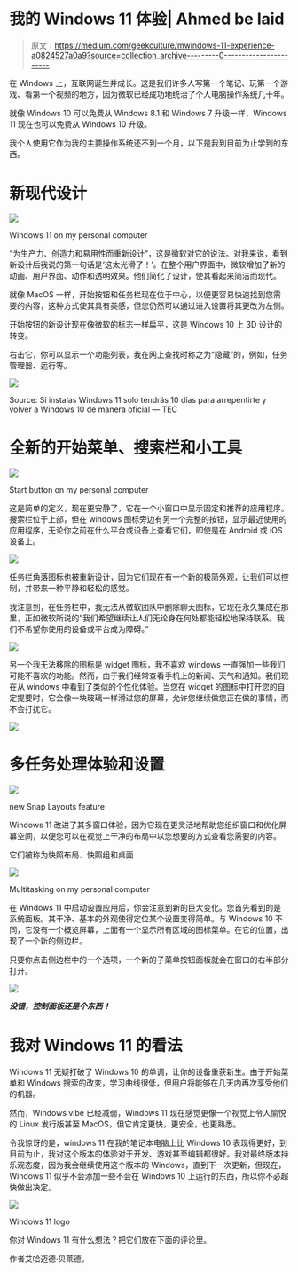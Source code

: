 # 我的 Windows 11 体验| Ahmed be laid

> 原文：<https://medium.com/geekculture/mwindows-11-experience-a0824527a0a9?source=collection_archive---------0----------------------->

在 Windows 上，互联网诞生并成长。这是我们许多人写第一个笔记、玩第一个游戏、看第一个视频的地方，因为微软已经成功地统治了个人电脑操作系统几十年。

就像 Windows 10 可以免费从 Windows 8.1 和 Windows 7 升级一样，Windows 11 现在也可以免费从 Windows 10 升级。

我个人使用它作为我的主要操作系统还不到一个月，以下是我到目前为止学到的东西。

# 新现代设计

![](img/4fb001424634f3d4d717c30cc31ad788.png)

Windows 11 on my personal computer

“为生产力、创造力和易用性而重新设计”，这是微软对它的说法。对我来说，看到新设计后我说的第一句话是‘这太光滑了！’。在整个用户界面中，微软增加了新的动画、用户界面、动作和透明效果。他们简化了设计，使其看起来简洁而现代。

就像 MacOS 一样，开始按钮和任务栏现在位于中心，以便更容易快速找到您需要的内容，这种方式使其具有美感，但您仍然可以通过进入设置将其更改为左侧。

开始按钮的新设计现在像微软的标志一样扁平，这是 Windows 10 上 3D 设计的转变。

右击它，你可以显示一个功能列表，我在网上查找时称之为“隐藏”的，例如，任务管理器、运行等。

![](img/e409f8c336b99f3a354f2769b0b7438d.png)

Source: Si instalas Windows 11 solo tendrás 10 días para arrepentirte y volver a Windows 10 de manera oficial — TEC

# 全新的开始菜单、搜索栏和小工具

![](img/df7a831a7410df64b07e66e5e851d31f.png)

Start button on my personal computer

这是简单的定义，现在更安静了，它在一个小窗口中显示固定和推荐的应用程序。搜索栏位于上部，但在 windows 图标旁边有另一个完整的按钮，显示最近使用的应用程序，无论你之前在什么平台或设备上查看它们，即使是在 Android 或 iOS 设备上。

![](img/b45ccccff88c02a15ff48cf97d221d3c.png)

任务栏角落图标也被重新设计，因为它们现在有一个新的极简外观，让我们可以控制，并带来一种平静和轻松的感觉。

我注意到，在任务栏中，我无法从微软团队中删除聊天图标，它现在永久集成在那里，正如微软所说的“我们希望继续让人们无论身在何处都能轻松地保持联系。我们不希望你使用的设备或平台成为障碍。”

![](img/116c9990e29fbcbf802f0b6bce0d9fa1.png)

另一个我无法移除的图标是 widget 图标，我不喜欢 windows 一直强加一些我们可能不喜欢的功能。然而，由于我们经常查看手机上的新闻、天气和通知。我们现在从 windows 中看到了类似的个性化体验。当您在 widget 的图标中打开您的自定提要时，它会像一块玻璃一样滑过您的屏幕，允许您继续做您正在做的事情，而不会打扰它。

![](img/1f8bf26c5347fc6fd4bf81e70e5ad641.png)

# 多任务处理体验和设置

![](img/7001f37f4fa10d6c05dbe0a019c41aca.png)

new Snap Layouts feature

Windows 11 改进了其多窗口体验，因为它现在更灵活地帮助您组织窗口和优化屏幕空间，以便您可以在视觉上干净的布局中以您想要的方式查看您需要的内容。

它们被称为快照布局、快照组和桌面

![](img/1417080ead712d9c835ddc218593021a.png)

Multitasking on my personal computer

在 Windows 11 中启动设置应用后，你会注意到新的巨大变化。您首先看到的是系统面板。其干净、基本的外观使得定位某个设置变得简单。与 Windows 10 不同，它没有一个概览屏幕，上面有一个显示所有区域的图标菜单。在它的位置，出现了一个新的侧边栏。

只要你点击侧边栏中的一个选项，一个新的子菜单按钮面板就会在窗口的右半部分打开。

![](img/3c461945ab4741c4e741a66dc0babcfb.png)

***没错，控制面板还是个东西！***

# 我对 Windows 11 的看法

Windows 11 无疑打破了 Windows 10 的单调，让你的设备重获新生。由于开始菜单和 Windows 搜索的改变，学习曲线很低，但用户将能够在几天内再次享受他们的机器。

然而，Windows vibe 已经减弱，Windows 11 现在感觉更像一个视觉上令人愉悦的 Linux 发行版甚至 MacOS，但它肯定更快，更安全，也更熟悉。

令我惊讶的是，windows 11 在我的笔记本电脑上比 Windows 10 表现得更好，到目前为止，我对这个版本的体验对于开发、游戏甚至编辑都很好。我对最终版本持乐观态度，因为我会继续使用这个版本的 Windows，直到下一次更新，但现在，Windows 11 似乎不会添加一些不会在 Windows 10 上运行的东西，所以你不必超快做出决定。

![](img/d6064176d13c8553316228ce82339cc7.png)

Windows 11 logo

你对 Windows 11 有什么想法？把它们放在下面的评论里。

作者艾哈迈德·贝莱德。